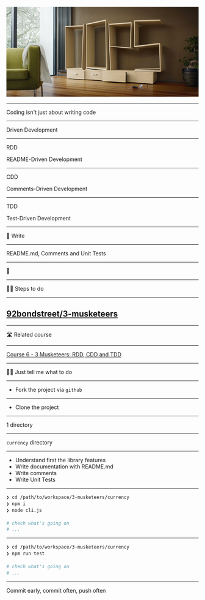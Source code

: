 
![coding](./coding.jpg)

---

Coding isn't just about writing code

---

Driven Development

---

RDD

README-Driven Development

---

CDD

Comments-Driven Development

---

TDD

Test-Driven Development

---

🎯 Write

---

README.md, Comments and Unit Tests

---

🧘

---

🏃‍♀️ Steps to do

---

## [92bondstreet/3-musketeers](https://github.com/92bondstreet/3-musketeers)

---

🛣️ Related course

---

[Course 6 - 3 Musketeers: RDD, CDD and TDD](https://github.com/92bondstreet/javascript-empire#-course-6---3-musketeers-rdd-cdd-and-tdd)

---

👩‍💻 Just tell me what to do

---

* Fork the project via `github`

---

* Clone the project

---

1 directory

---

`currency` directory

---

* Understand first the library features
* Write documentation with README.md
* Write comments
* Write Unit Tests

---

```sh
❯ cd /path/to/workspace/3-musketeers/currency
❯ npm i
❯ node cli.js

# chech what's going on
# ...
```

---

```sh
❯ cd /path/to/workspace/3-musketeers/currency
❯ npm run test

# chech what's going on
# ...
```
---

Commit early, commit often, push often

